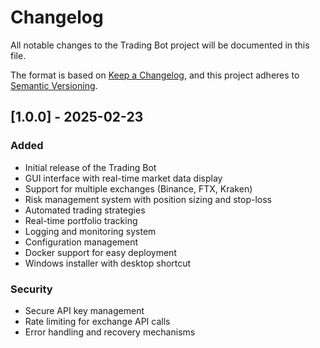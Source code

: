 # Changelog

All notable changes to the Trading Bot project will be documented in this file.

The format is based on [Keep a Changelog](https://keepachangelog.com/en/1.0.0/),
and this project adheres to [Semantic Versioning](https://semver.org/spec/v2.0.0.html).

## [1.0.0] - 2025-02-23

### Added
- Initial release of the Trading Bot
- GUI interface with real-time market data display
- Support for multiple exchanges (Binance, FTX, Kraken)
- Risk management system with position sizing and stop-loss
- Automated trading strategies
- Real-time portfolio tracking
- Logging and monitoring system
- Configuration management
- Docker support for easy deployment
- Windows installer with desktop shortcut

### Security
- Secure API key management
- Rate limiting for exchange API calls
- Error handling and recovery mechanisms
